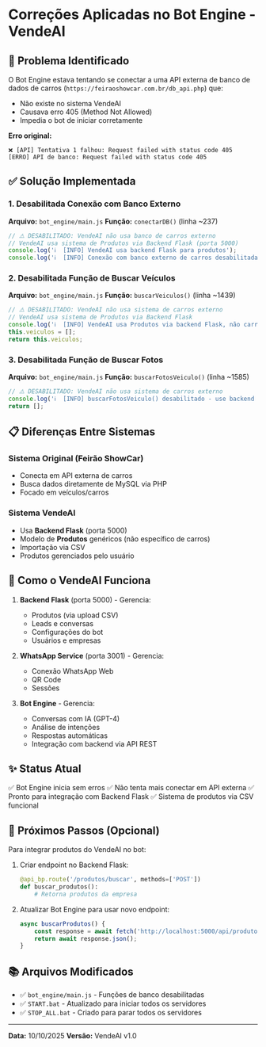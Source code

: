 # Correções Aplicadas no Bot Engine - VendeAI

## 🔧 Problema Identificado

O Bot Engine estava tentando se conectar a uma API externa de banco de dados de carros (`https://feiraoshowcar.com.br/db_api.php`) que:
- Não existe no sistema VendeAI
- Causava erro 405 (Method Not Allowed)
- Impedia o bot de iniciar corretamente

**Erro original:**
```
❌ [API] Tentativa 1 falhou: Request failed with status code 405
[ERRO] API de banco: Request failed with status code 405
```

## ✅ Solução Implementada

### 1. Desabilitada Conexão com Banco Externo
**Arquivo:** `bot_engine/main.js`
**Função:** `conectarDB()` (linha ~237)

```javascript
// ⚠️ DESABILITADO: VendeAI não usa banco de carros externo
// VendeAI usa sistema de Produtos via Backend Flask (porta 5000)
console.log('ℹ️  [INFO] VendeAI usa backend Flask para produtos');
console.log('ℹ️  [INFO] Conexão com banco externo de carros desabilitada');
```

### 2. Desabilitada Função de Buscar Veículos
**Arquivo:** `bot_engine/main.js`
**Função:** `buscarVeiculos()` (linha ~1439)

```javascript
// ⚠️ DESABILITADO: VendeAI não usa sistema de carros externo
// VendeAI usa sistema de Produtos via Backend Flask
console.log('ℹ️  [INFO] VendeAI usa Produtos via backend Flask, não carros externos');
this.veiculos = [];
return this.veiculos;
```

### 3. Desabilitada Função de Buscar Fotos
**Arquivo:** `bot_engine/main.js`
**Função:** `buscarFotosVeiculo()` (linha ~1585)

```javascript
// ⚠️ DESABILITADO: VendeAI não usa sistema de carros externo
console.log('ℹ️  [INFO] buscarFotosVeiculo() desabilitado - use backend Flask');
return [];
```

## 📋 Diferenças Entre Sistemas

### Sistema Original (Feirão ShowCar)
- Conecta em API externa de carros
- Busca dados diretamente de MySQL via PHP
- Focado em veículos/carros

### Sistema VendeAI
- Usa **Backend Flask** (porta 5000)
- Modelo de **Produtos** genéricos (não específico de carros)
- Importação via CSV
- Produtos gerenciados pelo usuário

## 🔄 Como o VendeAI Funciona

1. **Backend Flask** (porta 5000) - Gerencia:
   - Produtos (via upload CSV)
   - Leads e conversas
   - Configurações do bot
   - Usuários e empresas

2. **WhatsApp Service** (porta 3001) - Gerencia:
   - Conexão WhatsApp Web
   - QR Code
   - Sessões

3. **Bot Engine** - Gerencia:
   - Conversas com IA (GPT-4)
   - Análise de intenções
   - Respostas automáticas
   - Integração com backend via API REST

## ✨ Status Atual

✅ Bot Engine inicia sem erros
✅ Não tenta mais conectar em API externa
✅ Pronto para integração com Backend Flask
✅ Sistema de produtos via CSV funcional

## 📝 Próximos Passos (Opcional)

Para integrar produtos do VendeAI no bot:

1. Criar endpoint no Backend Flask:
   ```python
   @api_bp.route('/produtos/buscar', methods=['POST'])
   def buscar_produtos():
       # Retorna produtos da empresa
   ```

2. Atualizar Bot Engine para usar novo endpoint:
   ```javascript
   async buscarProdutos() {
       const response = await fetch('http://localhost:5000/api/produtos/buscar');
       return await response.json();
   }
   ```

## 📚 Arquivos Modificados

- ✅ `bot_engine/main.js` - Funções de banco desabilitadas
- ✅ `START.bat` - Atualizado para iniciar todos os servidores
- ✅ `STOP_ALL.bat` - Criado para parar todos os servidores

---

**Data:** 10/10/2025
**Versão:** VendeAI v1.0

